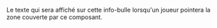 Le texte qui sera affiché sur cette info-bulle lorsqu'un joueur pointera la zone couverte par ce composant.